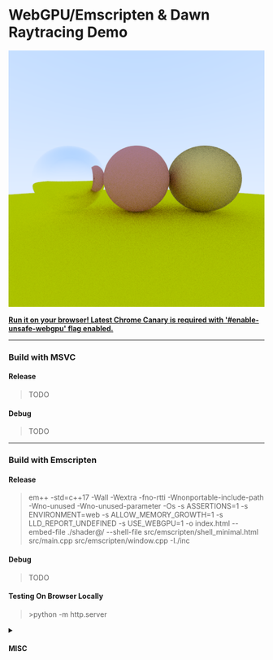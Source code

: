 # WebGPU/Emscripten & Dawn Raytracing Demo

![](512x512.png "")
	
[**Run it on your browser! Latest Chrome Canary is required with '#enable-unsafe-webgpu' flag enabled.**](https://yuneismyname.com/demos/raytracing/)

---

### Build with MSVC

#### Release
> TODO

#### Debug
> TODO

---

### Build with Emscripten

#### Release
> em++ -std=c++17 -Wall -Wextra -fno-rtti -Wnonportable-include-path -Wno-unused -Wno-unused-parameter -Os -s ASSERTIONS=1 -s ENVIRONMENT=web -s ALLOW_MEMORY_GROWTH=1 -s LLD_REPORT_UNDEFINED -s USE_WEBGPU=1 -o index.html --embed-file ./shader@/ --shell-file src/emscripten/shell_minimal.html src/main.cpp src/emscripten/window.cpp -I./inc

#### Debug
> TODO

#### Testing On Browser Locally
> \>python -m http.server

<details>
<summary><h4>MISC</h4></summary>

#### Compiler & Linker Flags

##### References
- [https://emscripten.org/docs/tools_reference/emcc.html](https://emscripten.org/docs/tools_reference/emcc.html)
- [https://gcc.gnu.org/onlinedocs/gcc/Warning-Options.html#Warning-Options](https://gcc.gnu.org/onlinedocs/gcc/Warning-Options.html#Warning-Options)
- [https://gcc.gnu.org/onlinedocs/gcc/C_002b_002b-Dialect-Options.html#C_002b_002b-Dialect-Options](https://gcc.gnu.org/onlinedocs/gcc/C_002b_002b-Dialect-Options.html#C_002b_002b-Dialect-Options)

"Most clang options will work, as will gcc options (...) To see the full list of Clang options supported on the version of Clang used by Emscripten, run clang --help."
e.g.) clang --help | findstr /c:"no-rtti"

- `-std=c++17`
TODO

- `-Wall`
TODO

- `-Wextra`
TODO

- `-fno-rtti`
"Disable generation of information about every class with virtual functions for use by the C++ run-time type identification features (dynamic_cast and typeid). If you don’t use those parts of the language, you can save some space by using this flag."

 - `-Os`
The compiler will use a variety of optimization techniques to reduce the size of the resulting binary file. This can include things like removing unnecessary code, inlining functions, and using smaller data types.

- `-s ASSERTIONS=1`
Emscripten will add assertions to the compiled code, which can help catch programming errors and bugs at runtime. However, assertions can also have some performance overhead, as they add extra instructions to the compiled code. Therefore, it is generally recommended to disable assertions in production builds to maximize performance.

- `-s ENVIRONMENT=web`
This particular flag specifies the target environment for the compiled code, setting it to "web". Emscripten will apply various optimizations to the compiled code that are specific to web environments, such as providing better integration with JavaScript and the DOM, using asynchronous I/O, and optimizing for smaller code size and faster load times.

- `-s ALLOW_MEMORY_GROWTH=1`
Emscripten will disable dynamic memory growth, which can be useful in cases where the amount of memory needed by the compiled code is known in advance. However, if the compiled code attempts to allocate more memory than was allocated at startup, it will fail and the program may crash.

- `-s LLD_REPORT_UNDEFINED`
LLD linker (a linker designed to be used with LLVM-based compilers) will report any undefined symbols encountered during the linking process. It can be useful for identifying missing dependencies or debugging linking issues.

- `-s USE_WEBGPU=1`
TODO

"Each of these specific warning options also has a negative form beginning ‘-Wno-’ to turn off warnings; (...)."

- `-Wnonportable-include-path` 
If the path is non-portable, meaning it is specific to a certain platform or environment, the Clang compiler may issue a warning indicating that the path is non-portable.

- `-Wunused-parameter`
"Warn whenever a function parameter is unused aside from its declaration. To suppress this warning use the unused attribute (see Variable Attributes)."

</details>